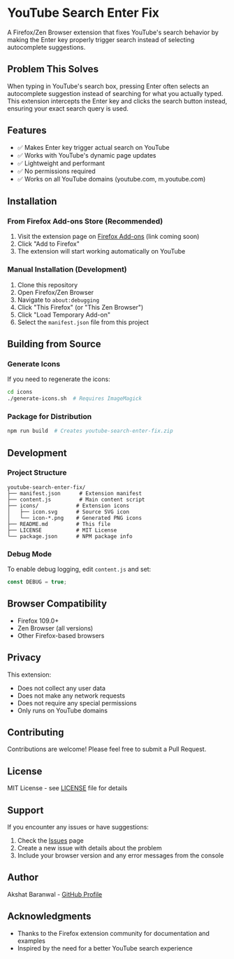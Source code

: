 # YouTube Search Enter Fix

A Firefox/Zen Browser extension that fixes YouTube's search behavior by making the Enter key properly trigger search instead of selecting autocomplete suggestions.

## Problem This Solves

When typing in YouTube's search box, pressing Enter often selects an autocomplete suggestion instead of searching for what you actually typed. This extension intercepts the Enter key and clicks the search button instead, ensuring your exact search query is used.

## Features

- ✅ Makes Enter key trigger actual search on YouTube
- ✅ Works with YouTube's dynamic page updates
- ✅ Lightweight and performant
- ✅ No permissions required
- ✅ Works on all YouTube domains (youtube.com, m.youtube.com)

## Installation

### From Firefox Add-ons Store (Recommended)
1. Visit the extension page on [Firefox Add-ons](#) (link coming soon)
2. Click "Add to Firefox"
3. The extension will start working automatically on YouTube

### Manual Installation (Development)
1. Clone this repository
2. Open Firefox/Zen Browser
3. Navigate to `about:debugging`
4. Click "This Firefox" (or "This Zen Browser")
5. Click "Load Temporary Add-on"
6. Select the `manifest.json` file from this project

## Building from Source

### Generate Icons
If you need to regenerate the icons:
```bash
cd icons
./generate-icons.sh  # Requires ImageMagick
```

### Package for Distribution
```bash
npm run build  # Creates youtube-search-enter-fix.zip
```

## Development

### Project Structure
```
youtube-search-enter-fix/
├── manifest.json      # Extension manifest
├── content.js         # Main content script
├── icons/            # Extension icons
│   ├── icon.svg      # Source SVG icon
│   └── icon-*.png    # Generated PNG icons
├── README.md         # This file
├── LICENSE           # MIT License
└── package.json      # NPM package info
```

### Debug Mode
To enable debug logging, edit `content.js` and set:
```javascript
const DEBUG = true;
```

## Browser Compatibility

- Firefox 109.0+
- Zen Browser (all versions)
- Other Firefox-based browsers

## Privacy

This extension:
- Does not collect any user data
- Does not make any network requests
- Does not require any special permissions
- Only runs on YouTube domains

## Contributing

Contributions are welcome! Please feel free to submit a Pull Request.

## License

MIT License - see [LICENSE](LICENSE) file for details

## Support

If you encounter any issues or have suggestions:
1. Check the [Issues](https://github.com/AkshatBaranwal/youtube-search-enter-fix/issues) page
2. Create a new issue with details about the problem
3. Include your browser version and any error messages from the console

## Author

Akshat Baranwal - [GitHub Profile](https://github.com/AkshatBaranwal)

## Acknowledgments

- Thanks to the Firefox extension community for documentation and examples
- Inspired by the need for a better YouTube search experience